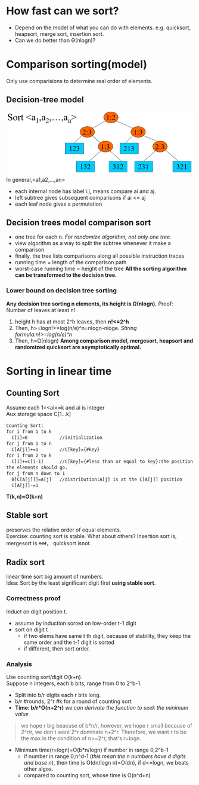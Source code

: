 # How fast can we sort?
- Depend on the model of what you can do with elements. e.g. quicksort, heapsort, merge sort, insertion sort.
- Can we do better than Θ(nlogn)?
# Comparison sorting(model)
Only use comparisions to determine real order of elements.
## Decision-tree model
![DecisionTreeExample](https://github.com/Green-404/Notes-of-MIT-Algorithm/blob/main/decisiontree.png)
In general,<a1,a2,...,an>
- each internal node has label i:j, means compare ai and aj.
- left subtree gives subsequent comparisons if ai <= aj
- each leaf node gives a permutation
## Decision trees model comparison sort
- one tree for each n. *For randomize algorithm, not only one tree.*
- view algorithm as a way to split the subtree whenever it make a comparison
- finally, the tree lists comparisons along all possible instruction traces
- running time = length of the comparison path
- worst-case running time = height of the tree
**All the sorting algorithm can be transformed to the decision tree.**
### Lower bound on decision tree sorting
**Any decision tree sorting n elements, its height is Ω(nlogn).**
Proof: Number of leaves at least n!
1. height h has at most 2^h leaves, then **n!<=2^h**
2. Then, h>=logn!>=log(n/e)^n=nlogn-nloge.  *Stiring formula:n!>=log(n/e)^n*
3. Then, h=Ω(nlogn)
**Among comparison model, mergesort, heapsort and randomized quicksort are asymptotically optimal.**

# Sorting in linear time
## Counting Sort
Assume each 1=<ai<=k and ai is integer  
Aux storage space C[1...k]
```
Counting Sort:
for i from 1 to k
  C[i]=0            //initialization
for j from 1 to n
  C[A[j]]+=1        //C[key]={#key}
for i from 2 to k
  C[i]+=C[i-1]      //C[key]={#less than or equal to key}:the position the elements should go. 
for j from n down to 1
  B[C[A[j]]]=A[j]   //distribution:A[j] is at the C[A[j]] position
  C[A[j]]-=1
```
**T(k,n)=O(k+n)**
## Stable sort
preserves the relative order of equal elements.  
Exercise: counting sort is stable. What about others? Insertion sort is, mergesort is ~~not~~， quicksort isnot.  
## Radix sort
linear time sort big amount of numbers.  
Idea: Sort by the least significant digit first **using stable sort**.
### Correctness proof
  Induct on digit position t.
- assume by induction sorted on low-order t-1 digit
- sort on digit t
  - if two elems have same t th digit, because of stability, they keep the same order and the t-1 digit is sorted
  - if different, then sort order.
### Analysis
Use counting sort/digit O(k+n).  
Suppose n integers, each b bits, range from 0 to 2^b-1. 
- Split into b/r digits each r bits long.
- b/r #rounds; 2^r #k for a round of counting sort
- **Time: b/r*O(n+2^r)** *we can derivate the function to seek the minimum value*
> we hope r big beacuse of b*n/r, however, we hope r small because of 2^r/r, we don't want 2^r dominate n+2^r. Therefore, we want r to be the max in the condition of n>=2^r, that's r=logn.
- Minimum time(r=logn)=O(b*n/logn) if number in range 0,2^b-1
  - if number in range 0,n^d-1 (*this mean the n numbers have d digits and base n*), then time is O(dn/logn n)=O(dn), if d<=logn, we beats other algos.
  - compared to counting sort, whose time is O(n^d+n)
